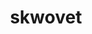 ---
id: 819
title: skwovet
types: [normal]
image: https://raw.githubusercontent.com/PokeAPI/sprites/master/sprites/pokemon/819.png
---